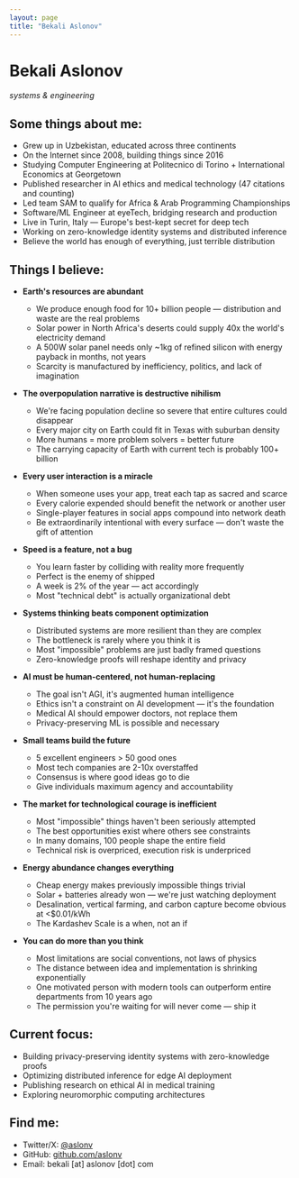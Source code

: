 ```yaml
---
layout: page
title: "Bekali Aslonov"
---
```


# Bekali Aslonov

*systems & engineering*

## Some things about me:

* Grew up in Uzbekistan, educated across three continents
* On the Internet since 2008, building things since 2016
* Studying Computer Engineering at Politecnico di Torino + International Economics at Georgetown
* Published researcher in AI ethics and medical technology (47 citations and counting)
* Led team SAM to qualify for Africa & Arab Programming Championships
* Software/ML Engineer at eyeTech, bridging research and production
* Live in Turin, Italy — Europe's best-kept secret for deep tech
* Working on zero-knowledge identity systems and distributed inference
* Believe the world has enough of everything, just terrible distribution

## Things I believe:

* **Earth's resources are abundant**
  * We produce enough food for 10+ billion people — distribution and waste are the real problems
  * Solar power in North Africa's deserts could supply 40x the world's electricity demand
  * A 500W solar panel needs only ~1kg of refined silicon with energy payback in months, not years
  * Scarcity is manufactured by inefficiency, politics, and lack of imagination

* **The overpopulation narrative is destructive nihilism**
  * We're facing population decline so severe that entire cultures could disappear
  * Every major city on Earth could fit in Texas with suburban density
  * More humans = more problem solvers = better future
  * The carrying capacity of Earth with current tech is probably 100+ billion

* **Every user interaction is a miracle**
  * When someone uses your app, treat each tap as sacred and scarce
  * Every calorie expended should benefit the network or another user
  * Single-player features in social apps compound into network death
  * Be extraordinarily intentional with every surface — don't waste the gift of attention

* **Speed is a feature, not a bug**
  * You learn faster by colliding with reality more frequently
  * Perfect is the enemy of shipped
  * A week is 2% of the year — act accordingly
  * Most "technical debt" is actually organizational debt

* **Systems thinking beats component optimization**
  * Distributed systems are more resilient than they are complex
  * The bottleneck is rarely where you think it is
  * Most "impossible" problems are just badly framed questions
  * Zero-knowledge proofs will reshape identity and privacy

* **AI must be human-centered, not human-replacing**
  * The goal isn't AGI, it's augmented human intelligence
  * Ethics isn't a constraint on AI development — it's the foundation
  * Medical AI should empower doctors, not replace them
  * Privacy-preserving ML is possible and necessary

* **Small teams build the future**
  * 5 excellent engineers > 50 good ones
  * Most tech companies are 2-10x overstaffed
  * Consensus is where good ideas go to die
  * Give individuals maximum agency and accountability

* **The market for technological courage is inefficient**
  * Most "impossible" things haven't been seriously attempted
  * The best opportunities exist where others see constraints
  * In many domains, 100 people shape the entire field
  * Technical risk is overpriced, execution risk is underpriced

* **Energy abundance changes everything**
  * Cheap energy makes previously impossible things trivial
  * Solar + batteries already won — we're just watching deployment
  * Desalination, vertical farming, and carbon capture become obvious at <$0.01/kWh
  * The Kardashev Scale is a when, not an if

* **You can do more than you think**
  * Most limitations are social conventions, not laws of physics
  * The distance between idea and implementation is shrinking exponentially
  * One motivated person with modern tools can outperform entire departments from 10 years ago
  * The permission you're waiting for will never come — ship it

## Current focus:

* Building privacy-preserving identity systems with zero-knowledge proofs
* Optimizing distributed inference for edge AI deployment
* Publishing research on ethical AI in medical training
* Exploring neuromorphic computing architectures

## Find me:

* Twitter/X: [@aslonv](https://x.com/aslonv)
* GitHub: [github.com/aslonv](https://github.com/aslonv)
* Email: bekali [at] aslonov [dot] com
